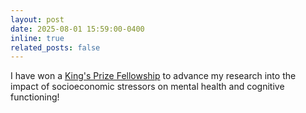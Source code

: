 ```yaml
---
layout: post
date: 2025-08-01 15:59:00-0400
inline: true
related_posts: false
---
```


I have won a <a href="https://www.kcl.ac.uk/assets/research/pdf/kings-prize-fellowship-2025r2-information-for-web.pdf">King's Prize Fellowship</a> to advance my research into the impact of socioeconomic stressors on mental health and cognitive functioning!
